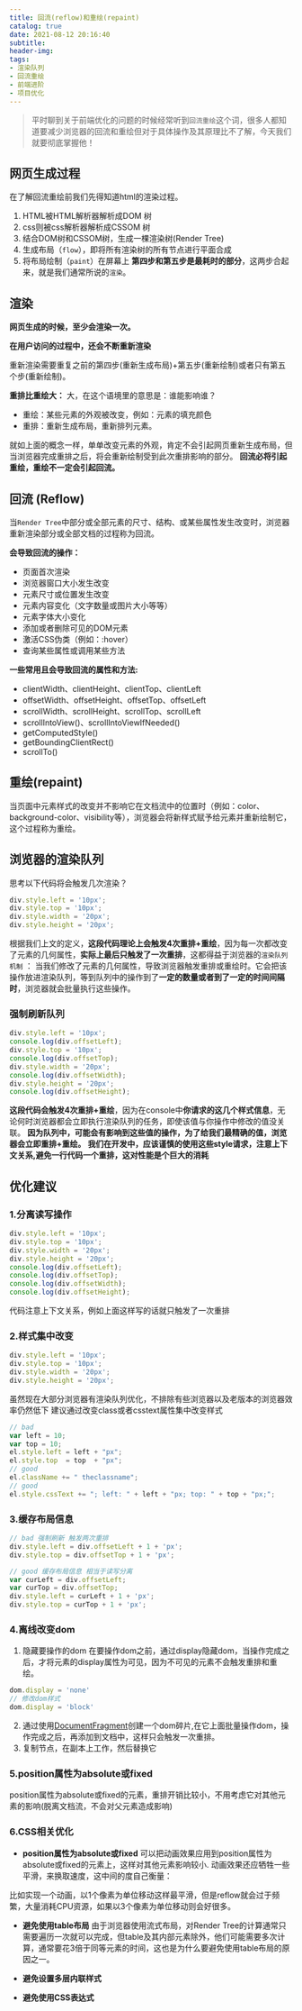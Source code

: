 ```yaml
---
title: 回流(reflow)和重绘(repaint)
catalog: true
date: 2021-08-12 20:16:40
subtitle:
header-img:
tags:
- 渲染队列
- 回流重绘
- 前端进阶
- 项目优化
---
```


> 平时聊到关于前端优化的问题的时候经常听到`回流重绘`这个词，很多人都知道要减少浏览器的回流和重绘但对于具体操作及其原理比不了解，今天我们就要彻底掌握他！

## 网页生成过程
在了解回流重绘前我们先得知道html的渲染过程。
1. HTML被HTML解析器解析成DOM 树
2. css则被css解析器解析成CSSOM 树
3. 结合DOM树和CSSOM树，生成一棵渲染树(Render Tree)
4. 生成布局（`flow`），即将所有渲染树的所有节点进行平面合成
5. 将布局绘制（`paint`）在屏幕上
**第四步和第五步是最耗时的部分**，这两步合起来，就是我们通常所说的`渲染`。


## 渲染
**网页生成的时候，至少会渲染一次。**

**在用户访问的过程中，还会不断重新渲染**

重新渲染需要重复之前的第四步(重新生成布局)+第五步(重新绘制)或者只有第五个步(重新绘制)。

**重排比重绘大：**
大，在这个语境里的意思是：谁能影响谁？

* 重绘：某些元素的外观被改变，例如：元素的填充颜色
* 重排：重新生成布局，重新排列元素。

就如上面的概念一样，单单改变元素的外观，肯定不会引起网页重新生成布局，但当浏览器完成重排之后，将会重新绘制受到此次重排影响的部分。 
**回流必将引起重绘，重绘不一定会引起回流。**
 
## 回流 (Reflow)
当`Render Tree`中部分或全部元素的尺寸、结构、或某些属性发生改变时，浏览器重新渲染部分或全部文档的过程称为回流。

**会导致回流的操作：**

* 页面首次渲染
* 浏览器窗口大小发生改变
* 元素尺寸或位置发生改变
* 元素内容变化（文字数量或图片大小等等）
* 元素字体大小变化
* 添加或者删除可见的DOM元素
* 激活CSS伪类（例如：:hover）
* 查询某些属性或调用某些方法
  

**一些常用且会导致回流的属性和方法:**

* clientWidth、clientHeight、clientTop、clientLeft
* offsetWidth、offsetHeight、offsetTop、offsetLeft
* scrollWidth、scrollHeight、scrollTop、scrollLeft
* scrollIntoView()、scrollIntoViewIfNeeded()
* getComputedStyle()
* getBoundingClientRect()
* scrollTo()


## 重绘(repaint)
当页面中元素样式的改变并不影响它在文档流中的位置时（例如：color、background-color、visibility等），浏览器会将新样式赋予给元素并重新绘制它，这个过程称为重绘。


## 浏览器的渲染队列
思考以下代码将会触发几次渲染？
```js
div.style.left = '10px';
div.style.top = '10px';
div.style.width = '20px';
div.style.height = '20px';
```
根据我们上文的定义，**这段代码理论上会触发4次重排+重绘**，因为每一次都改变了元素的几何属性，**实际上最后只触发了一次重排**，这都得益于浏览器的`渲染队列机制` ：
当我们修改了元素的几何属性，导致浏览器触发重排或重绘时。它会把该操作放进渲染队列，等到队列中的操作到了**一定的数量或者到了一定的时间间隔时**，浏览器就会批量执行这些操作。

### 强制刷新队列
```js
div.style.left = '10px';
console.log(div.offsetLeft);
div.style.top = '10px';
console.log(div.offsetTop);
div.style.width = '20px';
console.log(div.offsetWidth);
div.style.height = '20px';
console.log(div.offsetHeight);
```
**这段代码会触发4次重排+重绘**，因为在console中**你请求的这几个样式信息**，无论何时浏览器都会立即执行渲染队列的任务，即使该值与你操作中修改的值没关联。
**因为队列中，可能会有影响到这些值的操作，为了给我们最精确的值，浏览器会立即重排+重绘。**
**我们在开发中，应该谨慎的使用这些style请求，注意上下文关系,避免一行代码一个重排，这对性能是个巨大的消耗**

## 优化建议
### 1.分离读写操作
```js
div.style.left = '10px';
div.style.top = '10px';
div.style.width = '20px';
div.style.height = '20px';
console.log(div.offsetLeft);
console.log(div.offsetTop);
console.log(div.offsetWidth);
console.log(div.offsetHeight);
```
代码注意上下文关系，例如上面这样写的话就只触发了一次重排

### 2.样式集中改变
```js
div.style.left = '10px';
div.style.top = '10px';
div.style.width = '20px';
div.style.height = '20px';
```
虽然现在大部分浏览器有渲染队列优化，不排除有些浏览器以及老版本的浏览器效率仍然低下
建议通过改变class或者csstext属性集中改变样式
```js
// bad
var left = 10;
var top = 10;
el.style.left = left + "px";
el.style.top  = top  + "px";
// good 
el.className += " theclassname";
// good
el.style.cssText += "; left: " + left + "px; top: " + top + "px;";
```

### 3.缓存布局信息
```js
// bad 强制刷新 触发两次重排
div.style.left = div.offsetLeft + 1 + 'px';
div.style.top = div.offsetTop + 1 + 'px';

// good 缓存布局信息 相当于读写分离
var curLeft = div.offsetLeft;
var curTop = div.offsetTop;
div.style.left = curLeft + 1 + 'px';
div.style.top = curTop + 1 + 'px';
```

### 4.离线改变dom
1. 隐藏要操作的dom
在要操作dom之前，通过display隐藏dom，当操作完成之后，才将元素的display属性为可见，因为不可见的元素不会触发重排和重绘。
```js
dom.display = 'none'
// 修改dom样式
dom.display = 'block'
```
2. 通过使用[DocumentFragment](https://developer.mozilla.org/zh-CN/docs/Web/API/DocumentFragment)创建一个dom碎片,在它上面批量操作dom，操作完成之后，再添加到文档中，这样只会触发一次重排。
3. 复制节点，在副本上工作，然后替换它


### 5.position属性为absolute或fixed
position属性为absolute或fixed的元素，重排开销比较小，不用考虑它对其他元素的影响(脱离文档流，不会对父元素造成影响)


### 6.CSS相关优化
* **position属性为absolute或fixed**
可以把动画效果应用到position属性为absolute或fixed的元素上，这样对其他元素影响较小.
动画效果还应牺牲一些平滑，来换取速度，这中间的度自己衡量：

比如实现一个动画，以1个像素为单位移动这样最平滑，但是reflow就会过于频繁，大量消耗CPU资源，如果以3个像素为单位移动则会好很多。

* **避免使用table布局**
由于浏览器使用流式布局，对Render Tree的计算通常只需要遍历一次就可以完成，但table及其内部元素除外，他们可能需要多次计算，通常要花3倍于同等元素的时间，这也是为什么要避免使用table布局的原因之一。

* **避免设置多层内联样式**
 
* **避免使用CSS表达式**
